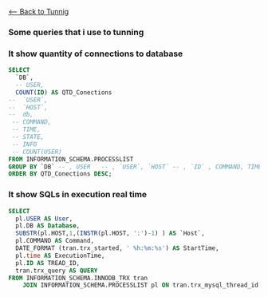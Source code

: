 [<-- Back to Tunnig](https://github.com/mtemporim/Databases/tree/main/MySQL/Tunning)


### Some queries that i use to tunning

### It show quantity of connections to database 
```sql
SELECT 
  `DB`,
  -- USER,
  COUNT(ID) AS QTD_Conections
--  `USER`, 
--  `HOST`,  
--  db,
 -- COMMAND, 
 -- TIME, 
 -- STATE, 
 -- INFO   
 -- COUNT(USER) 
FROM INFORMATION_SCHEMA.PROCESSLIST 
GROUP BY `DB` -- , USER   -- , `USER`, `HOST` -- , `ID` , COMMAND, TIME, STATE, INFO 
ORDER BY QTD_Conections DESC;
```


### It show SQLs in execution real time 

```sql
SELECT 
  pl.USER AS User,
  pl.DB AS Database, 
  SUBSTR(pl.HOST,1,(INSTR(pl.HOST, ':')-1) ) AS `Host`, 
  pl.COMMAND AS Command, 
  DATE_FORMAT (tran.trx_started, ' %h:%m:%s') AS StartTime,
  pl.time AS ExecutionTime,
  pl.ID AS TREAD_ID,
  tran.trx_query AS QUERY    
FROM INFORMATION_SCHEMA.INNODB_TRX tran
	JOIN INFORMATION_SCHEMA.PROCESSLIST pl ON tran.trx_mysql_thread_id = pl.ID;
```	

